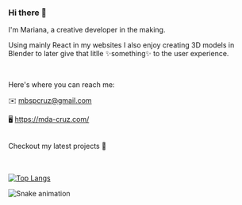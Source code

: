### Hi there 👋

I'm Mariana, a creative developer in the making.

Using mainly React in my websites I also enjoy creating 3D models in Blender to later give that litlle ✨something✨ to the user experience.

<br />

Here's where you can reach me:

✉️ mbspcruz@gmail.com

🖥️ https://mda-cruz.com/


<br />
Checkout my latest projects 🐤

<br />
<br />
<br />

[![Top Langs](https://github-readme-stats.vercel.app/api/top-langs/?username=mbspcruz&layout=compact&theme=synthwave)](https://github.com/anuraghazra/github-readme-stats)

![Snake animation](https://github.com/mbspcruz/mbspcruz/blob/output/github-contribution-grid-snake.svg)
<!--
**mbspcruz/mbspcruz** is a ✨ _special_ ✨ repository because its `README.md` (this file) appears on your GitHub profile.

Here are some ideas to get you started:

- 🔭 I’m currently working on ...
- 🌱 I’m currently learning ...
- 👯 I’m looking to collaborate on ...
- 🤔 I’m looking for help with ...
- 💬 Ask me about ...
- 📫 How to reach me: ...
- 😄 Pronouns: ...
- ⚡ Fun fact: ...
-->
